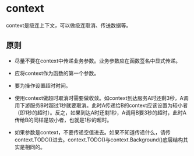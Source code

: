# context

context是级连上下文，可以做级连取消、传送数据等。

## 原则

- 尽量不要在context中传递业务参数。业务参数应在函数签名中显式传递。

- 应将context作为函数的第一个参数。
- 要为操作设置超时时间。
- 使用context做超时取消时需要做收敛。如context到达服务A时还剩3秒，A调用下游服务B时超过1秒就要取消。此时A传递给B的context应该设置为较小者（即1秒的超时）。反之，如果到达A时还剩1秒，A调用B要3秒的超时，此时A传给B的同样是较小者，也就是1秒的超时。
- 如果参数是context，不要传递空值进去。如果不知道传递什么，请传context.TODO()进去。context.TODO()与context.Background()底层结构其实是相同的。

